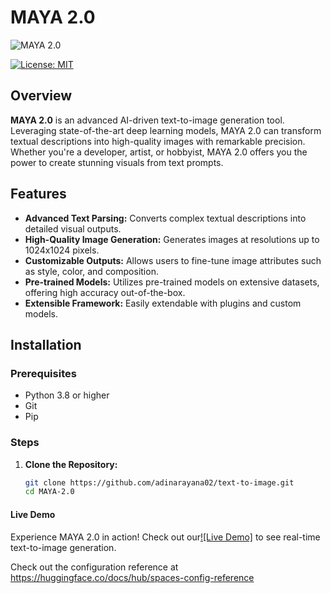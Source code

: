 # MAYA 2.0

![MAYA 2.0](https://i.ytimg.com/vi/guYsuSJKe1c/maxresdefault.jpg) 

[![License: MIT](https://img.shields.io/badge/License-MIT-yellow.svg)](https://opensource.org/licenses/MIT)


## Overview

**MAYA 2.0** is an advanced AI-driven text-to-image generation tool. Leveraging state-of-the-art deep learning models, MAYA 2.0 can transform textual descriptions into high-quality images with remarkable precision. Whether you're a developer, artist, or hobbyist, MAYA 2.0 offers you the power to create stunning visuals from text prompts.

## Features

- **Advanced Text Parsing:** Converts complex textual descriptions into detailed visual outputs.
- **High-Quality Image Generation:** Generates images at resolutions up to 1024x1024 pixels.
- **Customizable Outputs:** Allows users to fine-tune image attributes such as style, color, and composition.
- **Pre-trained Models:** Utilizes pre-trained models on extensive datasets, offering high accuracy out-of-the-box.
- **Extensible Framework:** Easily extendable with plugins and custom models.

## Installation

### Prerequisites

- Python 3.8 or higher
- Git
- Pip

### Steps

1. **Clone the Repository:**

   ```bash
   git clone https://github.com/adinarayana02/text-to-image.git 
   cd MAYA-2.0

#### Live Demo
Experience MAYA 2.0 in action! Check out our[![Live Demo]](https://huggingface.co/spaces/Narayana02/text2img) to see real-time text-to-image generation.

Check out the configuration reference at https://huggingface.co/docs/hub/spaces-config-reference
